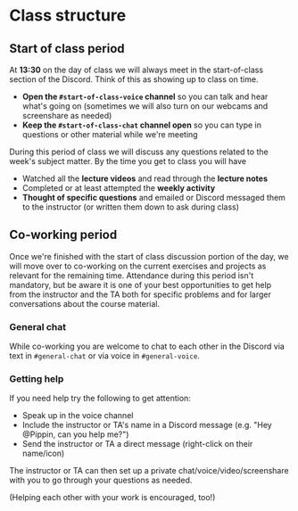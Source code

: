 # Class structure

## Start of class period

At __13:30__ on the day of class we will always meet in the start-of-class section of the Discord. Think of this as showing up to class on time.

- __Open the `#start-of-class-voice` channel__ so you can talk and hear what's going on (sometimes we will also turn on our webcams and screenshare as needed)
- __Keep the `#start-of-class-chat` channel open__ so you can type in questions or other material while we're meeting

During this period of class we will discuss any questions related to the week's subject matter. By the time you get to class you will have

- Watched all the __lecture videos__ and read through the __lecture notes__
- Completed or at least attempted the __weekly activity__
- __Thought of specific questions__ and emailed or Discord messaged them to the instructor (or written them down to ask during class)

## Co-working period

Once we're finished with the start of class discussion portion of the day, we will move over to co-working on the current exercises and projects as relevant for the remaining time. Attendance during this period isn't mandatory, but be aware it is one of your best opportunities to get help from the instructor and the TA both for specific problems and for larger conversations about the course material.

### General chat

While co-working you are welcome to chat to each other in the Discord via text in `#general-chat` or via voice in `#general-voice`.

### Getting help

If you need help try the following to get attention:

- Speak up in the voice channel
- Include the instructor or TA's name in a Discord message (e.g. "Hey @Pippin, can you help me?")
- Send the instructor or TA a direct message (right-click on their name/icon)

The instructor or TA can then set up a private chat/voice/video/screenshare with you to go through your questions as needed.

(Helping each other with your work is encouraged, too!)
